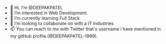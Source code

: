 - 👋 Hi, I’m @DEEPAKPATEL
- 👀 I’m interested in Web Development.
- 🌱 I’m currently learning Full Stack
- 💞️ I’m looking to collaborate on with a IT Industries
- 📫 You can reach to me with Twitter that's username i have mentioned in my gitHub profile.(@DEEPAKPATEL-1999).

<!---
DEEPAKPATEL-1999/DEEPAKPATEL-1999 is a ✨ special ✨ repository because its `README.md` (this file) appears on your GitHub profile.
You can click the Preview link to take a look at your changes.
--->
